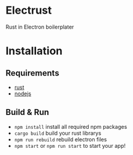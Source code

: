 # Electrust
Rust in Electron boilerplater

# Installation

## Requirements 
- [rust](https://www.rust-lang.org/tools/install)
- [nodejs](https://nodejs.org/en/download/)

## Build & Run

* `npm install` install all required npm packages
* `cargo build` build your rust librarys
* `npm run rebuild` rebuild electron files
* `npm start` or `npm run start` to start your app!
